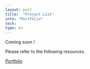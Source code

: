 ```yaml
---
layout: post
title:  "Project List"
info: "Portfolio"
tech:
type: ex
---
```


Coming soon !

Please refer to the following resources. <br>

[<ins>*Portfolio*</ins>](https://drive.google.com/file/d/1uiTMSNiYa0wmsp1ySnQ4Z8aVhnFIpKN7/view?usp=sharing)